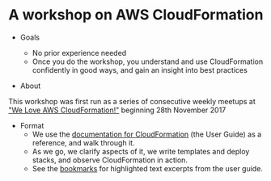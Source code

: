 A workshop on AWS CloudFormation
===

- Goals
  - No prior experience needed
  - Once you do the workshop, you understand and use CloudFormation confidently in good ways, and gain an insight into best practices

- About

This workshop was first run as a series of consecutive weekly meetups at ["We Love AWS CloudFormation!"](https://www.meetup.com/We-love-AWS-CloudFormation/) beginning 28th November 2017

- Format
  - We use the [documentation for CloudFormation](https://aws.amazon.com/documentation/cloudformation/) (the User Guide) as a reference, and walk through it. 
  - As we go, we clarify aspects of it, we write templates and deploy stacks, and observe CloudFormation in action. 
  - See the [bookmarks](notes/bookmarks.md) for highlighted text excerpts from the user guide.  
